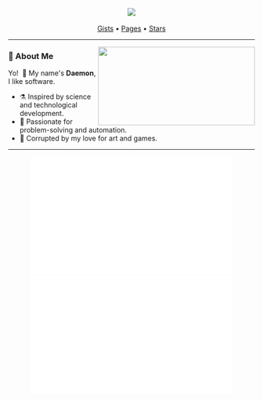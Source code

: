 <!-- Github Profile Readme -->

<!-- Banner -->

<div align="center">
<a href="#"><img src="assets/start.gif"/></a>

<a href="https://gist.github.com/daephx" target="_blank" rel="noopener noreferrer">Gists</a>
•&nbsp;<a href="https://daephx.github.io" target="_blank" rel="noopener noreferrer">Pages</a>
•&nbsp;<a href="https://github.com/daephx/stars" target="_blank" rel="noopener noreferrer">Stars</a>

</div>

<hr>

<!-- Introduction -->

<a href="#"><img align=right height="160px" width="320px" src="assets/delete.gif"/></a>

### :space_invader: About Me

Yo!&nbsp; :wave: My name's **Daemon**, I like software.

- :alembic: Inspired by science and technological development.
- :heartbeat: Passionate for problem-solving and automation.
- :anger: Corrupted by my love for art and games.

<hr>

<!-- Statistics -->

<div align=center>
<a href="#"><img height="240px" src="https://raw.githubusercontent.com/daephx/github-stats/output/generated/overview.svg"/></a>
<a href="#"><img height="240px" src="https://raw.githubusercontent.com/daephx/github-stats/output/generated/languages.svg"/></a>
</div>
